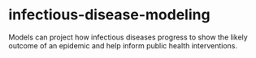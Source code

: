 # infectious-disease-modeling
Models can project how infectious diseases progress to show the likely outcome of an epidemic and help inform public health interventions.

